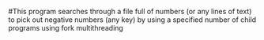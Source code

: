 #This program searches through a file full of numbers (or any lines of text) to pick out negative numbers (any key) by using a specified number of child programs using fork multithreading
